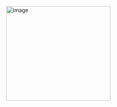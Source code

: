 <img width="278" height="252" alt="image" src="https://github.com/user-attachments/assets/9f022d1e-3f26-4740-8faf-2273a5997a1e" />
